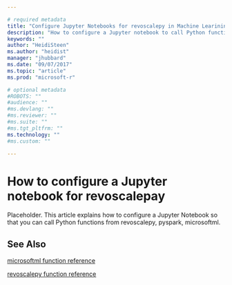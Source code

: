 ```yaml
---

# required metadata
title: "Configure Jupyter Notebooks for revoscalepy in Machine Learining Server | Microsoft Docs "
description: "How to configure a Jupyter notebook to call Python functions from revoscalepay and microsofml modules in Machine learning Server."
keywords: ""
author: "HeidiSteen"
ms.author: "heidist"
manager: "jhubbard"
ms.date: "09/07/2017"
ms.topic: "article"
ms.prod: "microsoft-r"

# optional metadata
#ROBOTS: ""
#audience: ""
#ms.devlang: ""
#ms.reviewer: ""
#ms.suite: ""
#ms.tgt_pltfrm: ""
ms.technology: ""
#ms.custom: ""

---
```


# How to configure a Jupyter notebook for revoscalepay

Placeholder. This article explains how to configure a Jupyter Notebook so that you can call Python functions from revoscalepy, pyspark, microsoftml.

## See Also

[microsoftml function reference](../python-reference/microsoftml/microsoftml-package.md)

[revoscalepy function reference](../python-reference/revoscalepy/revoscalepy-package.md)
